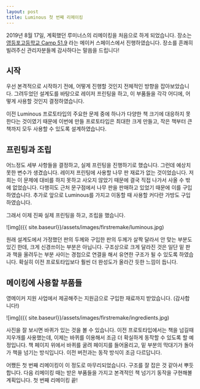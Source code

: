 ```yaml
---
layout: post
title: Luminous 첫 번째 리메이킹
---
```


2019년 8월 17일, 계획했던 루미너스의 리메이킹을 처음으로 하게 되었습니다. 장소는 [영등포고등학교 Camp 51.9](https://www.makeall.com/reservation/info.php?tsort=&msort=&space_no=1677&list_url=L3Jlc2VydmF0aW9uL3BvcHVsYXIucGhwP3Rzb3J0PSZtc29ydD0%3D) 라는 메이커 스페이스에서 진행하였습니다. 장소를 흔쾌히 빌려주신 관리자분들께 감사하다는 말씀을 드립니다!

## 시작

우선 본격적으로 시작하기 전에, 어떻게 진행할 것인지 전체적인 방향을 잡아보았습니다. 그려두었던 설계도를 바탕으로 레이저 프린팅을 하고, 이 부품들을 각각 어디에, 어떻게 사용할 것인지 결정하였습니다.

이전 Luminous 프로토타입의 주요한 문제 중에 하나가 다양한 책 크기에 대응하지 못한다는 것이였기 때문에 이번에 만들 프로토타입은 최대한 크게 만들고, 작은 책부터 큰 책까지 모두 사용할 수 있도록 설계하였습니다.

## 프린팅과 조립

어느정도 세부 사항들을 결정하고, 실제 프린팅을 진행하기로 했습니다. 그런데 예상치 못한 변수가 생겼습니다. 레이저 프린팅에 사용할 나무 판 재료가 없는 것이었습니다. 저희는 이 문제에 대비를 하지 못하고 사오지 않았기 때문에 결국 직접 나가서 사올 수 밖에 없었습니다. 다행히도 근처 문구점에서 나무 판을 판매하고 있었기 때문에 이를 구입하였습니다. 추가로 앞으로 Luminous를 가지고 이동할 때 사용할 커다란 가방도 구입하였습니다.

그래서 이제 진짜 실제 프린팅을 하고, 조립을 했습니다.

![img]({{ site.baseurl}}/assets/images/firstremake/luminous.jpg)

원래 설계도에서 가정했던 판의 두께와 구입한 판의 두께가 살짝 달라서 안 맞는 부분도 있긴 한데, 크게 신경쓰이는 부분은 아닙니다. 구조상으로 크게 달라진 것은 일단 밑 판과 책을 올려두는 부분 사이는 경첩으로 연결을 해서 유연한 구조가 될 수 있도록 하였습니다. 확실히 이전 프로토타입보다 훨씬 더 완성도가 올라간 듯한 느낌이 듭니다.

## 메이킹에 사용할 부품들

영메이커 지원 사업에서 제공해주는 지원금으로 구입한 재료까지 받았습니다. (감사합니다!)

![img]({{ site.baseurl}}/assets/images/firstremake/ingredients.jpg)

사진을 잘 보시면 바퀴가 있는 것을 볼 수 있습니다. 이전 프로토타입에서는 책을 넘길때 지우개를 사용했는데, 이제는 바퀴를 이용해서 조금 더 확실하게 동작할 수 있도록 할 예정입니다. 책 페이지 위에서 바퀴를 굴려 페이지를 들어올리고, 밑 부분의 막대기가 돌아가 책을 넘기는 방식입니다. 이전 버전과는 동작 방식이 조금 다르답니다.

어쨌든 첫 번째 리메이킹이 이 정도로 마무리되었습니다. 구조를 잘 잡은 것 같아서 뿌듯합니다. 다음 리메이킹 때는 받은 부품들을 가지고 본격적인 책 넘기기 동작을 구현해볼 계획입니다. 첫 번째 리메이킹 끝!

